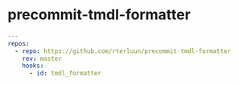 # precommit-tmdl-formatter
```yaml
---
repos:
  - repo: https://github.com/rterluun/precommit-tmdl-formatter
    rev: master
    hooks:
      - id: tmdl_formatter
```
